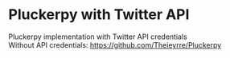 # Pluckerpy with Twitter API

Pluckerpy implementation with Twitter API credentials  
Without API credentials: https://github.com/Theieyrre/Pluckerpy
